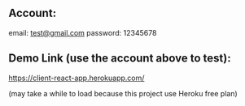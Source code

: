 

## Account:
email:      test@gmail.com
password:   12345678

## Demo Link (use the account above to test):
https://client-react-app.herokuapp.com/

(may take a while to load because this project use Heroku free plan)

